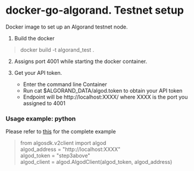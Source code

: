 # docker-go-algorand. Testnet setup
Docker image to set up an Algorand testnet node.

1) Build the docker 

> docker build -t algorand_test .

2) Assigns port 4001 while starting the docker container.

3) Get your API token.

	- Enter the command line Container 
	- Run cat $ALGORAND_DATA/algod.token to obtain your API token
	- Endpoint will be http://localhost:XXXX/ where XXXX is the port you assigned to 4001

### Usage example: python

Please refer to [this](https://developer.algorand.org/docs/sdks/python/#connect-your-client) for the complete example

> from algosdk.v2client import algod <br> 
> algod_address = "http://localhost:XXXX" <br> 
> algod_token = "step3above" <br>
> algod_client = algod.AlgodClient(algod_token, algod_address)



